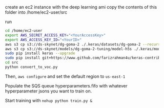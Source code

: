 create an ec2 instance with the deep learning ami
copy the contents of this folder into /home/ec2-user/src

run
```bash
cd /home/ec2-user
export AWS_SECRET_ACCESS_KEY="<YourAccessKey>"
export AWS_ACCESS_KEY_ID="<YourID>"
aws s3 cp s3://ds-skynet/dg-goma-2 ./.keras/datasets/dg-goma-2 --recursive
aws s3 cp s3://ds-skynet/models/dg-goma-2-tuning/model-h5s ./.keras/models --recursive
sudo pip install keras --upgrade
sudo pip install git+https://www.github.com/farizrahman4u/keras-contrib.git
cd src
python convert_to_voc.py
```

Then, ```aws configure``` and set the default region to ```us-east-1```

Populate the SQS queue hyperparameters.fifo with whatever hyperparameter jsons you want to train on.

Start training with ```nohup python train.py &```